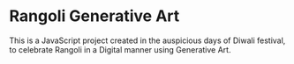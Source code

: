 # Rangoli Generative Art
This is a JavaScript project created in the auspicious days of Diwali festival, to celebrate Rangoli in a Digital manner using Generative Art.
